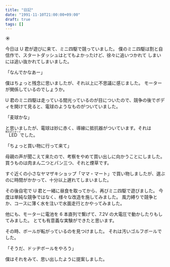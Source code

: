 ```yaml
---
title: "日記"
date: "1991-11-10T21:00:00+09:00"
draft: true
tags: []
---
```


__☀__

今日は U 君が遊びに来て、ミニ四駆で競っていました。
僕のミニ四駆は割と自信作で、スタートダッシュはとてもよかったけど、徐々に追いつかれて
しまいには追い抜かれてしまいました。

「なんでかなあー」

僕はちょっと残念に思いましたが、それ以上に不思議に感じました。
モーターが関係しているのでしょうか。

U 君のミニ四駆は走っている間光っているのが目についたので、競争の後でボディを開けて見ると、電球のようなものがついていました。

「麦球かな」

と思いましたが、電球は妙に赤く、導線に抵抗器がついています。それは<ruby>LED<rp>(</rp><rt>発光ダイオード</rt><rp>)</rp></ruby>でした。

「ちょっと買い物に行って来て」

母親の声が聞こえて来たので、考察をやめて買い出しに向かうことにしました。
買うものは肉まん二つとパン三つ、それと煙草です。

すぐ近くの小さなヤマザキショップ「ママ・マート」で買い物しましたが、選ぶのに時間がかかって、十分以上遅れてしまいました。

その後自宅で U 君と一緒に昼食を取ってから、再びミニ四駆で遊びました。
今度は単純な競争ではなく、様々な改造を施してみました。
風力縛りで競争とか、コースに薄く水を注いで水面走行とかやってみました。

他にも、モーターに電池を 6 本直列で繋げて、7.2V の大電圧で動かしたりもしてみました。
とても有意義な実験ができたと思います。

その時、ボールが転がっているのを見つけました。
それは汚いゴルフボールでした。

「そうだ、ドッヂボールをやろう」

僕はそれをみて、思い出したように提案しました。
